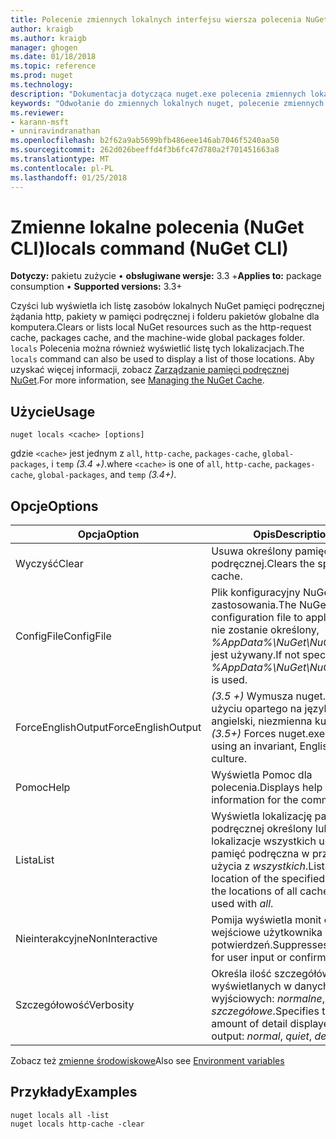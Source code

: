 ```yaml
---
title: Polecenie zmiennych lokalnych interfejsu wiersza polecenia NuGet | Dokumentacja firmy Microsoft
author: kraigb
ms.author: kraigb
manager: ghogen
ms.date: 01/18/2018
ms.topic: reference
ms.prod: nuget
ms.technology: 
description: "Dokumentacja dotycząca nuget.exe polecenia zmiennych lokalnych"
keywords: "Odwołanie do zmiennych lokalnych nuget, polecenie zmiennych lokalnych"
ms.reviewer:
- karann-msft
- unniravindranathan
ms.openlocfilehash: b2f62a9ab5699bfb486eee146ab7046f5240aa50
ms.sourcegitcommit: 262d026beeffd4f3b6fc47d780a2f701451663a8
ms.translationtype: MT
ms.contentlocale: pl-PL
ms.lasthandoff: 01/25/2018
---
```

# <a name="locals-command-nuget-cli"></a><span data-ttu-id="c187e-104">Zmienne lokalne polecenia (NuGet CLI)</span><span class="sxs-lookup"><span data-stu-id="c187e-104">locals command (NuGet CLI)</span></span>

<span data-ttu-id="c187e-105">**Dotyczy:** pakietu zużycie &bullet; **obsługiwane wersje:** 3.3 +</span><span class="sxs-lookup"><span data-stu-id="c187e-105">**Applies to:** package consumption &bullet; **Supported versions:** 3.3+</span></span>

<span data-ttu-id="c187e-106">Czyści lub wyświetla ich listę zasobów lokalnych NuGet pamięci podręcznej żądania http, pakiety w pamięci podręcznej i folderu pakietów globalne dla komputera.</span><span class="sxs-lookup"><span data-stu-id="c187e-106">Clears or lists local NuGet resources such as the http-request cache, packages cache, and the machine-wide global packages folder.</span></span> <span data-ttu-id="c187e-107">`locals` Polecenia można również wyświetlić listę tych lokalizacjach.</span><span class="sxs-lookup"><span data-stu-id="c187e-107">The `locals` command can also be used to display a list of those locations.</span></span> <span data-ttu-id="c187e-108">Aby uzyskać więcej informacji, zobacz [Zarządzanie pamięci podręcznej NuGet](../consume-packages/managing-the-nuget-cache.md).</span><span class="sxs-lookup"><span data-stu-id="c187e-108">For more information, see [Managing the NuGet Cache](../consume-packages/managing-the-nuget-cache.md).</span></span>

## <a name="usage"></a><span data-ttu-id="c187e-109">Użycie</span><span class="sxs-lookup"><span data-stu-id="c187e-109">Usage</span></span>

```cli
nuget locals <cache> [options]
```

<span data-ttu-id="c187e-110">gdzie `<cache>` jest jednym z `all`, `http-cache`, `packages-cache`, `global-packages`, i `temp` *(3.4 +)*.</span><span class="sxs-lookup"><span data-stu-id="c187e-110">where `<cache>` is one of `all`, `http-cache`, `packages-cache`, `global-packages`, and `temp` *(3.4+)*.</span></span>

## <a name="options"></a><span data-ttu-id="c187e-111">Opcje</span><span class="sxs-lookup"><span data-stu-id="c187e-111">Options</span></span>

| <span data-ttu-id="c187e-112">Opcja</span><span class="sxs-lookup"><span data-stu-id="c187e-112">Option</span></span> | <span data-ttu-id="c187e-113">Opis</span><span class="sxs-lookup"><span data-stu-id="c187e-113">Description</span></span> |
| --- | --- |
| <span data-ttu-id="c187e-114">Wyczyść</span><span class="sxs-lookup"><span data-stu-id="c187e-114">Clear</span></span> | <span data-ttu-id="c187e-115">Usuwa określony pamięci podręcznej.</span><span class="sxs-lookup"><span data-stu-id="c187e-115">Clears the specified cache.</span></span> |
| <span data-ttu-id="c187e-116">ConfigFile</span><span class="sxs-lookup"><span data-stu-id="c187e-116">ConfigFile</span></span> | <span data-ttu-id="c187e-117">Plik konfiguracyjny NuGet do zastosowania.</span><span class="sxs-lookup"><span data-stu-id="c187e-117">The NuGet configuration file to apply.</span></span> <span data-ttu-id="c187e-118">Jeśli nie zostanie określony, *%AppData%\NuGet\NuGet.Config* jest używany.</span><span class="sxs-lookup"><span data-stu-id="c187e-118">If not specified, *%AppData%\NuGet\NuGet.Config* is used.</span></span> |
| <span data-ttu-id="c187e-119">ForceEnglishOutput</span><span class="sxs-lookup"><span data-stu-id="c187e-119">ForceEnglishOutput</span></span> | <span data-ttu-id="c187e-120">*(3.5 +)* Wymusza nuget.exe przy użyciu opartego na język angielski, niezmienna kultura.</span><span class="sxs-lookup"><span data-stu-id="c187e-120">*(3.5+)* Forces nuget.exe to run using an invariant, English-based culture.</span></span> |
| <span data-ttu-id="c187e-121">Pomoc</span><span class="sxs-lookup"><span data-stu-id="c187e-121">Help</span></span> | <span data-ttu-id="c187e-122">Wyświetla Pomoc dla polecenia.</span><span class="sxs-lookup"><span data-stu-id="c187e-122">Displays help information for the command.</span></span> |
| <span data-ttu-id="c187e-123">Lista</span><span class="sxs-lookup"><span data-stu-id="c187e-123">List</span></span> | <span data-ttu-id="c187e-124">Wyświetla lokalizację pamięci podręcznej określony lub lokalizacje wszystkich usług pamięć podręczna w przypadku użycia z *wszystkich*.</span><span class="sxs-lookup"><span data-stu-id="c187e-124">Lists the location of the specified cache, or the locations of all caches when used with *all*.</span></span> |
| <span data-ttu-id="c187e-125">Nieinterakcyjne</span><span class="sxs-lookup"><span data-stu-id="c187e-125">NonInteractive</span></span> | <span data-ttu-id="c187e-126">Pomija wyświetla monit o dane wejściowe użytkownika lub potwierdzeń.</span><span class="sxs-lookup"><span data-stu-id="c187e-126">Suppresses prompts for user input or confirmations.</span></span> |
| <span data-ttu-id="c187e-127">Szczegółowość</span><span class="sxs-lookup"><span data-stu-id="c187e-127">Verbosity</span></span> | <span data-ttu-id="c187e-128">Określa ilość szczegółów wyświetlanych w danych wyjściowych: *normalne*, *quiet*, *szczegółowe*.</span><span class="sxs-lookup"><span data-stu-id="c187e-128">Specifies the amount of detail displayed in the output: *normal*, *quiet*, *detailed*.</span></span> |

<span data-ttu-id="c187e-129">Zobacz też [zmienne środowiskowe](cli-ref-environment-variables.md)</span><span class="sxs-lookup"><span data-stu-id="c187e-129">Also see [Environment variables](cli-ref-environment-variables.md)</span></span>

## <a name="examples"></a><span data-ttu-id="c187e-130">Przykłady</span><span class="sxs-lookup"><span data-stu-id="c187e-130">Examples</span></span>

```cli
nuget locals all -list
nuget locals http-cache -clear
```
